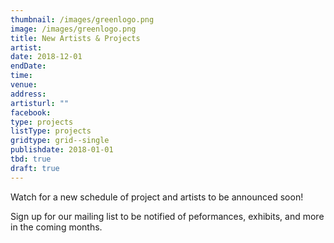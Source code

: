 ```yaml
---
thumbnail: /images/greenlogo.png
image: /images/greenlogo.png
title: New Artists & Projects
artist: 
date: 2018-12-01
endDate:
time: 
venue: 
address: 
artisturl: ""
facebook: 
type: projects
listType: projects
gridtype: grid--single
publishdate: 2018-01-01
tbd: true
draft: true
---
```


Watch for a new schedule of project and artists to be announced soon!

Sign up for our mailing list to be notified of peformances, exhibits, and more in the coming months.
